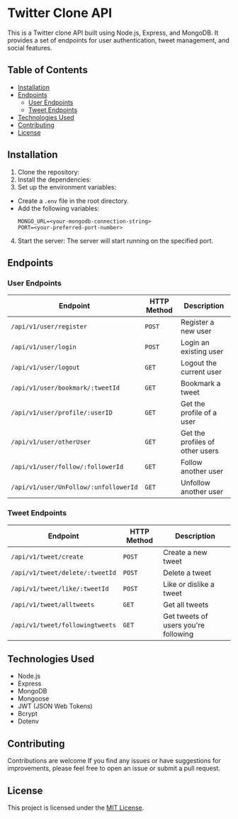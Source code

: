 # Twitter Clone API

This is a Twitter clone API built using Node.js, Express, and MongoDB. It provides a set of endpoints for user authentication, tweet management, and social features.

## Table of Contents

- [Installation](#installation)
- [Endpoints](#endpoints)
  - [User Endpoints](#user-endpoints)
  - [Tweet Endpoints](#tweet-endpoints)
- [Technologies Used](#technologies-used)
- [Contributing](#contributing)
- [License](#license)

## Installation

1. Clone the repository:
2. Install the dependencies:
3. Set up the environment variables:
- Create a `.env` file in the root directory.
- Add the following variables:
  ```
  MONGO_URL=<your-mongodb-connection-string>
  PORT=<your-preferred-port-number>
  ```
4. Start the server:
The server will start running on the specified port.

## Endpoints

### User Endpoints

| Endpoint        | HTTP Method | Description                                 |
| --------------- | ----------- | ------------------------------------------- |
| `/api/v1/user/register` | `POST`      | Register a new user                        |
| `/api/v1/user/login`    | `POST`      | Login an existing user                     |
| `/api/v1/user/logout`   | `GET`       | Logout the current user                    |
| `/api/v1/user/bookmark/:tweetId` | `GET` | Bookmark a tweet                         |
| `/api/v1/user/profile/:userID`   | `GET` | Get the profile of a user                |
| `/api/v1/user/otherUser`         | `GET` | Get the profiles of other users          |
| `/api/v1/user/follow/:followerId`| `GET` | Follow another user                      |
| `/api/v1/user/UnFollow/:unfollowerId` | `GET` | Unfollow another user              |

### Tweet Endpoints

| Endpoint        | HTTP Method | Description                                 |
| --------------- | ----------- | ------------------------------------------- |
| `/api/v1/tweet/create` | `POST`      | Create a new tweet                        |
| `/api/v1/tweet/delete/:tweetId` | `POST` | Delete a tweet                        |
| `/api/v1/tweet/like/:tweetId`   | `POST` | Like or dislike a tweet               |
| `/api/v1/tweet/alltweets`       | `GET`  | Get all tweets                         |
| `/api/v1/tweet/followingtweets` | `GET`  | Get tweets of users you're following  |

## Technologies Used

- Node.js
- Express
- MongoDB
- Mongoose
- JWT (JSON Web Tokens)
- Bcrypt
- Dotenv

## Contributing

Contributions are welcome If you find any issues or have suggestions for improvements, please feel free to open an issue or submit a pull request.

## License

This project is licensed under the [MIT License](LICENSE).
